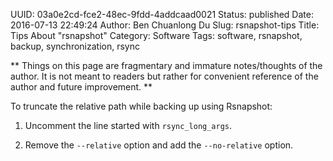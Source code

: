 UUID: 03a0e2cd-fce2-48ec-9fdd-4addcaad0021
Status: published
Date: 2016-07-13 22:49:24
Author: Ben Chuanlong Du
Slug: rsnapshot-tips
Title: Tips About "rsnapshot" 
Category: Software
Tags: software, rsnapshot, backup, synchronization, rsync

**
Things on this page are
fragmentary and immature notes/thoughts of the author.
It is not meant to readers
but rather for convenient reference of the author and future improvement.
**

To truncate the relative path while backing up using Rsnapshot:

1. Uncomment the line started with `rsync_long_args`.

2. Remove the `--relative` option and add the `--no-relative` option.


